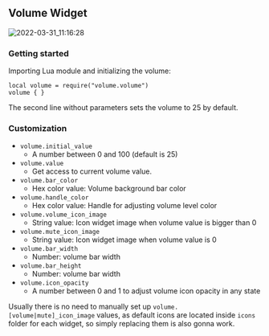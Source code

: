 ## Volume Widget

![2022-03-31_11:16:28](https://user-images.githubusercontent.com/72746829/161021856-44391c37-cb6f-4e73-9d7c-db4b3fd6aa22.png)

### Getting started

Importing Lua module and initializing the volume: 
```
local volume = require("volume.volume")
volume { }
```
The second line without parameters sets the volume to 25 by default. 

### Customization
- ```volume.initial_value```  
     + A number between 0 and 100 (default is 25)
- ```volume.value``` 
     + Get access to current volume value.
- ```volume.bar_color```
     + Hex color value: Volume background bar color
- ```volume.handle_color```
     + Hex color value: Handle for adjusting volume level color
- ```volume.volume_icon_image```
     + String value: Icon widget image when volume value is bigger than 0
- ```volume.mute_icon_image```
     + String value: Icon widget image when volume value is 0
- ```volume.bar_width```
     + Number: volume bar width
- ```volume.bar_height```
     + Number: volume bar width
- ```volume.icon_opacity```
     + A number between 0 and 1 to adjust volume icon opacity in any state

Usually there is no need to manually set up ```volume.[volume|mute]_icon_image``` values, 
as default icons are located inside ```icons``` folder for each widget, so simply replacing them is also gonna work. 
